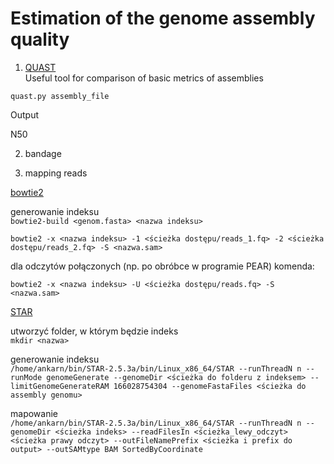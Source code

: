 # Estimation of the genome assembly quality

1. [QUAST](http://bioinf.spbau.ru/quast)  
Useful tool for comparison of basic metrics of assemblies  

`quast.py assembly_file`  

Output  

N50  

2. bandage

3. mapping reads 

[bowtie2](http://bowtie-bio.sourceforge.net/bowtie2/index.shtml)   

generowanie indeksu   
`bowtie2-build <genom.fasta> <nazwa indeksu>`   

`bowtie2 -x <nazwa indeksu> -1 <ścieżka dostępu/reads_1.fq> -2 <ścieżka dostępu/reads_2.fq> -S <nazwa.sam>`   
 
dla odczytów połączonych (np. po obróbce w programie PEAR) komenda:   
 
`bowtie2 -x <nazwa indeksu> -U <ścieżka dostępu/reads.fq> -S <nazwa.sam>`   

[STAR](https://github.com/alexdobin/STAR)   

utworzyć folder, w którym będzie indeks   
`mkdir <nazwa>`    

generowanie indeksu   
`/home/ankarn/bin/STAR-2.5.3a/bin/Linux_x86_64/STAR --runThreadN n --runMode genomeGenerate --genomeDir <ścieżka do folderu z indeksem> --limitGenomeGenerateRAM 166028754304 --genomeFastaFiles <ścieżka do assembly genomu>`   

mapowanie   
`/home/ankarn/bin/STAR-2.5.3a/bin/Linux_x86_64/STAR --runThreadN n --genomeDir <ścieżka indeks> --readFilesIn <ścieżka_lewy_odczyt> <ścieżka prawy odczyt> --outFileNamePrefix <ścieżka i prefix do output> --outSAMtype BAM SortedByCoordinate`
